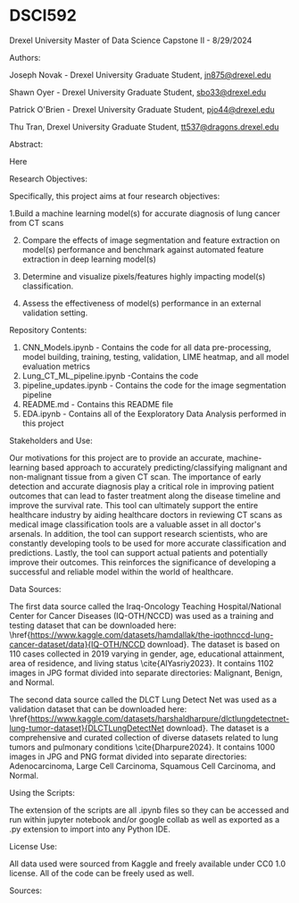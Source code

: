 # DSCI592
Drexel University Master of Data Science Capstone II - 8/29/2024

Authors:

Joseph Novak - Drexel University Graduate Student, jn875@drexel.edu

Shawn Oyer - Drexel University Graduate Student, sbo33@drexel.edu

Patrick O'Brien - Drexel University Graduate Student, pjo44@drexel.edu

Thu Tran, Drexel University Graduate Student, tt537@dragons.drexel.edu

Abstract:

Here

Research Objectives: 

Specifically, this project aims at four research objectives:

1.Build a machine learning model(s) for accurate diagnosis of lung cancer from CT scans

2. Compare the effects of image segmentation and feature extraction on model(s) performance and benchmark against automated feature extraction in deep learning model(s)
   
3. Determine and visualize pixels/features highly impacting model(s) classification.
   
4. Assess the effectiveness of model(s) performance in an external validation setting.

Repository Contents:

1. CNN_Models.ipynb - Contains the code for all data pre-processing, model building, training, testing, validation, LIME heatmap, and all model evaluation metrics
2. Lung_CT_ML_pipeline.ipynb -Contains the code 
3. pipeline_updates.ipynb - Contains the code for the image segmentation pipeline 
4. README.md - Contains this README file
5. EDA.ipynb - Contains all of the Eexploratory Data Analysis performed in this project

Stakeholders and Use:

Our motivations for this project are to provide an accurate, machine-learning based approach to accurately predicting/classifying malignant and non-malignant tissue from a given CT scan. The importance of early detection and accurate diagnosis play a critical role in improving patient outcomes that can lead to faster treatment along the disease timeline and improve the survival rate. This tool can ultimately support the entire healthcare industry by aiding healthcare doctors in reviewing CT scans as medical image classification tools are a valuable asset in all doctor's arsenals. In addition, the tool can support research scientists, who are constantly developing tools to be used for more accurate classification and predictions. Lastly, the tool can support actual patients and potentially improve their outcomes. This reinforces the significance of developing a successful and reliable model within the world of healthcare. 


Data Sources:

The first data source called the Iraq-Oncology Teaching Hospital/National Center for Cancer Diseases (IQ-OTH/NCCD) was used as a training and testing dataset that can be downloaded here: \href{https://www.kaggle.com/datasets/hamdallak/the-iqothnccd-lung-cancer-dataset/data}{IQ-OTH/NCCD download}. The dataset is based on 110 cases collected in 2019 varying in gender, age, educational attainment, area of residence, and living status \cite{AlYasriy2023}. It contains 1102 images in JPG format divided into separate directories: Malignant, Benign, and Normal. 

The second data source called the DLCT Lung Detect Net was used as a validation dataset that can be downloaded here: \href{https://www.kaggle.com/datasets/harshaldharpure/dlctlungdetectnet-lung-tumor-dataset}{DLCTLungDetectNet download}. The dataset is a comprehensive and curated collection of diverse datasets related to lung tumors and pulmonary conditions \cite{Dharpure2024}. It contains 1000 images in JPG and PNG format divided into separate directories: Adenocarcinoma, Large Cell Carcinoma, Squamous Cell Carcinoma, and Normal.

Using the Scripts:

The extension of the scripts are all .ipynb files so they can be accessed and run within jupyter notebook and/or google collab as well as exported as a .py extension to import into any Python IDE.

License Use:

All data used were sourced from Kaggle and freely available under CC0 1.0 license. All of the code can be freely used as well.

Sources:


